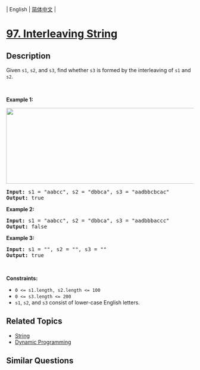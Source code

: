 
| English | [简体中文](README.md) |

# [97. Interleaving String](https://leetcode-cn.com/problems/interleaving-string/)

## Description

<p>Given <code>s1</code>, <code>s2</code>, and <code>s3</code>, find whether <code>s3</code> is formed by the interleaving of <code>s1</code> and <code>s2</code>.</p>

<p>&nbsp;</p>
<p><strong>Example 1:</strong></p>
<img alt="" src="https://assets.leetcode.com/uploads/2020/09/02/interleave.jpg" style="width: 561px; height: 203px;" />
<pre>
<strong>Input:</strong> s1 = &quot;aabcc&quot;, s2 = &quot;dbbca&quot;, s3 = &quot;aadbbcbcac&quot;
<strong>Output:</strong> true
</pre>

<p><strong>Example 2:</strong></p>

<pre>
<strong>Input:</strong> s1 = &quot;aabcc&quot;, s2 = &quot;dbbca&quot;, s3 = &quot;aadbbbaccc&quot;
<strong>Output:</strong> false
</pre>

<p><strong>Example 3:</strong></p>

<pre>
<strong>Input:</strong> s1 = &quot;&quot;, s2 = &quot;&quot;, s3 = &quot;&quot;
<strong>Output:</strong> true
</pre>

<p>&nbsp;</p>
<p><strong>Constraints:</strong></p>

<ul>
	<li><code>0 &lt;= s1.length, s2.length &lt;= 100</code></li>
	<li><code>0 &lt;= s3.length &lt;= 200</code></li>
	<li><code>s1</code>, <code>s2</code>, and <code>s3</code> consist of lower-case English letters.</li>
</ul>


## Related Topics

- [String](https://leetcode-cn.com/tag/string)
- [Dynamic Programming](https://leetcode-cn.com/tag/dynamic-programming)

## Similar Questions



